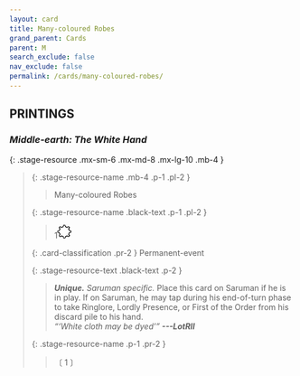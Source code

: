 ```yaml
---
layout: card
title: Many-coloured Robes
grand_parent: Cards
parent: M
search_exclude: false
nav_exclude: false
permalink: /cards/many-coloured-robes/
---
```


## PRINTINGS


### _Middle-earth: The White Hand_

{: .stage-resource .mx-sm-6 .mx-md-8 .mx-lg-10 .mb-4 }
> {: .stage-resource-name .mb-4 .p-1 .pl-2 }
> > <div class="card-mp"></div>
> > <div class="card-name">Many-coloured Robes</div>
>
> {: .stage-resource-name .black-text .p-1 .pl-2 }
> > 1![](/assets/images/stage-point.svg)
>
> {: .card-classification .pr-2 }
> Permanent-event
>
> {: .stage-resource-text .black-text .p-2 }
> > _**Unique.**_ _Saruman specific._ Place this card on Saruman if he is in play. If on Saruman, he may tap during his end-of-turn phase to take Ringlore, Lordly Presence, or First of the Order from his discard pile to his hand.   <br>_“‘White cloth may be dyed’”_ ***---&#65279;LotRII*** 
> 
> {: .stage-resource-name .p-1 .pr-2 }
> > <div class="card-shield"></div>
> > <div class="card-corruption">〔 1 〕</div>
